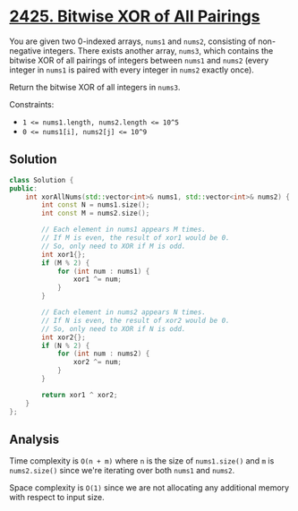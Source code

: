 # [2425. Bitwise XOR of All Pairings](https://leetcode.com/problems/bitwise-xor-of-all-pairings)

You are given two 0-indexed arrays, `nums1` and `nums2`, consisting of
non-negative integers. There exists another array, `nums3`, which contains the
bitwise XOR of all pairings of integers between `nums1` and `nums2` (every
integer in `nums1` is paired with every integer in `nums2` exactly once).

Return the bitwise XOR of all integers in `nums3`.

Constraints:

* `1 <= nums1.length, nums2.length <= 10^5`
* `0 <= nums1[i], nums2[j] <= 10^9`

## Solution

```c++
class Solution {
public:
    int xorAllNums(std::vector<int>& nums1, std::vector<int>& nums2) {
        int const N = nums1.size();
        int const M = nums2.size();

        // Each element in nums1 appears M times.
        // If M is even, the result of xor1 would be 0.
        // So, only need to XOR if M is odd.
        int xor1{};
        if (M % 2) {
            for (int num : nums1) {
                xor1 ^= num;
            }
        }

        // Each element in nums2 appears N times.
        // If N is even, the result of xor2 would be 0.
        // So, only need to XOR if N is odd.
        int xor2{};
        if (N % 2) {
            for (int num : nums2) {
                xor2 ^= num;
            }
        }

        return xor1 ^ xor2;
    }
};
```

## Analysis

Time complexity is `O(n + m)` where `n` is the size of `nums1.size()` and `m` is
`nums2.size()` since we're iterating over both `nums1` and `nums2`.

Space complexity is `O(1)` since we are not allocating any additional memory
with respect to input size.
